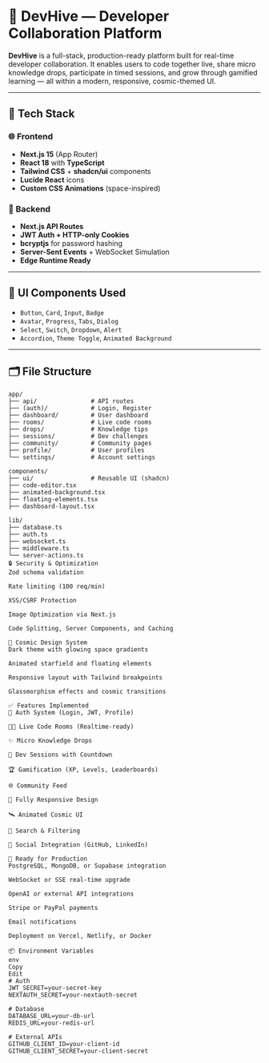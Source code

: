 # 🐝 DevHive — Developer Collaboration Platform

**DevHive** is a full-stack, production-ready platform built for real-time developer collaboration. It enables users to code together live, share micro knowledge drops, participate in timed sessions, and grow through gamified learning — all within a modern, responsive, cosmic-themed UI.

---

## 🚀 Tech Stack

### 🌐 Frontend

- **Next.js 15** (App Router)
- **React 18** with **TypeScript**
- **Tailwind CSS** + **shadcn/ui** components
- **Lucide React** icons
- **Custom CSS Animations** (space-inspired)

### 🧠 Backend

- **Next.js API Routes**
- **JWT Auth + HTTP-only Cookies**
- **bcryptjs** for password hashing
- **Server-Sent Events** + WebSocket Simulation
- **Edge Runtime Ready**

---

## 🎨 UI Components Used

- `Button`, `Card`, `Input`, `Badge`
- `Avatar`, `Progress`, `Tabs`, `Dialog`
- `Select`, `Switch`, `Dropdown`, `Alert`
- `Accordion`, `Theme Toggle`, `Animated Background`

---

## 🗂️ File Structure

```plaintext
app/
├── api/               # API routes
├── (auth)/            # Login, Register
├── dashboard/         # User dashboard
├── rooms/             # Live code rooms
├── drops/             # Knowledge tips
├── sessions/          # Dev challenges
├── community/         # Community pages
├── profile/           # User profiles
└── settings/          # Account settings

components/
├── ui/                # Reusable UI (shadcn)
├── code-editor.tsx
├── animated-background.tsx
├── floating-elements.tsx
├── dashboard-layout.tsx

lib/
├── database.ts
├── auth.ts
├── websocket.ts
├── middleware.ts
└── server-actions.ts
🔒 Security & Optimization
Zod schema validation

Rate limiting (100 req/min)

XSS/CSRF Protection

Image Optimization via Next.js

Code Splitting, Server Components, and Caching

🌌 Cosmic Design System
Dark theme with glowing space gradients

Animated starfield and floating elements

Responsive layout with Tailwind breakpoints

Glassmorphism effects and cosmic transitions

✅ Features Implemented
🔐 Auth System (Login, JWT, Profile)

🧑‍💻 Live Code Rooms (Realtime-ready)

✨ Micro Knowledge Drops

📅 Dev Sessions with Countdown

🏆 Gamification (XP, Levels, Leaderboards)

🌐 Community Feed

📱 Fully Responsive Design

🛰️ Animated Cosmic UI

🔎 Search & Filtering

🔗 Social Integration (GitHub, LinkedIn)

🔧 Ready for Production
PostgreSQL, MongoDB, or Supabase integration

WebSocket or SSE real-time upgrade

OpenAI or external API integrations

Stripe or PayPal payments

Email notifications

Deployment on Vercel, Netlify, or Docker

📦 Environment Variables
env
Copy
Edit
# Auth
JWT_SECRET=your-secret-key
NEXTAUTH_SECRET=your-nextauth-secret

# Database
DATABASE_URL=your-db-url
REDIS_URL=your-redis-url

# External APIs
GITHUB_CLIENT_ID=your-client-id
GITHUB_CLIENT_SECRET=your-client-secret
